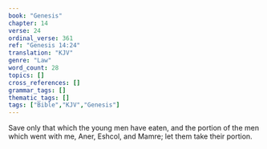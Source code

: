 ```yaml
---
book: "Genesis"
chapter: 14
verse: 24
ordinal_verse: 361
ref: "Genesis 14:24"
translation: "KJV"
genre: "Law"
word_count: 28
topics: []
cross_references: []
grammar_tags: []
thematic_tags: []
tags: ["Bible","KJV","Genesis"]
---
```

Save only that which the young men have eaten, and the portion of the men which went with me, Aner, Eshcol, and Mamre; let them take their portion.
